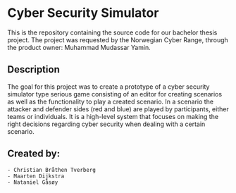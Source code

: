 # Cyber Security Simulator

This is the repository containing the source code for our bachelor thesis project.
The project was requested by the Norwegian Cyber Range, through the product owner: Muhammad Mudassar Yamin.

## Description

The goal for this project was to create a prototype of a cyber security simulator type serious game consisting of an editor for creating scenarios as well as the functionality to play a created scenario. In a scenario the attacker and defender sides (red and blue) are played by participants, either teams or individuals. It is a high-level system that focuses on making the right decisions regarding cyber security when dealing with a certain scenario.

## Created by:
	- Christian Bråthen Tverberg  
	- Maarten Dijkstra  
	- Nataniel Gåsøy
